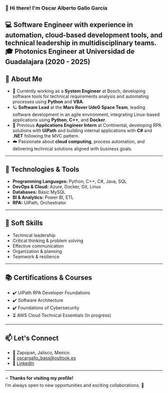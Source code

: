 ### 👋 Hi there! I'm Oscar Alberto Gallo García

💻 **Software Engineer** with experience in automation, cloud-based development tools, and technical leadership in multidisciplinary teams.  
🎓 **Photonics Engineer** at Universidad de Guadalajara (2020 - 2025)  
---

## 🚀 About Me

- 🔭 Currently working as a **System Engineer** at Bosch, developing software tools for technical requirements analysis and automating processes using **Python** and **VBA**.
- 🪐 **Software Lead** at the **Mars Rover UdeG Space Team**, leading software development in an agile environment, integrating Linux-based applications using **Python**, **C++**, and **Docker**.
- 🏢 Previous **Applications Engineer Intern** at Continental, developing RPA solutions with **UiPath** and building internal applications with **C#** and **.NET** following the MVC pattern.
- ☁️ Passionate about **cloud computing**, process automation, and delivering technical solutions aligned with business goals.

---

## 🧰 Technologies & Tools

- **Programming Languages:** Python, C++, C#, Java, SQL
- **DevOps & Cloud:** Azure, Docker, Git, Linux
- **Databases:** Basic MySQL
- **BI & Analytics:** Power BI, ETL
- **RPA:** UiPath, Orchestrator

---

## 🧩 Soft Skills

- Technical leadership
- Critical thinking & problem solving
- Effective communication
- Organization & planning
- Teamwork & resilience

---

## 📚 Certifications & Courses

- ✔️ UiPath RPA Developer Foundations
- ✔️ Software Architecture
- ✔️ Foundations of Cybersecurity
- ⏳ AWS Cloud Technical Essentials (In progress)

---

## 📫 Let's Connect

- 📍 Zapopan, Jalisco, Mexico
- 📧 [oscargallo_bass@outlook.es](mailto:oscargallo_bass@outlook.es)
- 💼 [LinkedIn](https://www.linkedin.com/in/gallogarciaoscaralberto/)

---

⭐ **Thanks for visiting my profile!**  
I’m always open to new opportunities and exciting collaborations. 🚀

